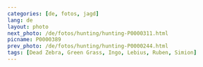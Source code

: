 ```yaml
---
categories: [de, fotos, jagd]
lang: de
layout: photo
next_photo: /de/fotos/hunting/hunting-P0000311.html
picname: P0000389
prev_photo: /de/fotos/hunting/hunting-P0000244.html
tags: [Dead Zebra, Green Grass, Ingo, Lebius, Ruben, Simion]
---
```


